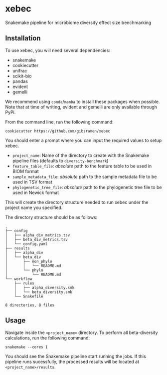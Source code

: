 # xebec

Snakemake pipeline for microbiome diversity effect size benchmarking

## Installation

To use xebec, you will need several dependencies:

* snakemake
* cookiecutter
* unifrac
* scikit-bio
* pandas
* evident
* gemelli

We recommend using `conda`/`mamba` to install these packages when possible.
Note that at time of writing, evident and gemelli are only available through PyPi.

From the command line, run the following command:

```
cookiecutter https://github.com/gibsramen/xebec
```

You should enter a prompt where you can input the required values to setup xebec.

* `project_name`: Name of the directory to create with the Snakemake pipeline files (defaults to `diversity-benchmark`)
* `feature_table_file`: *absolute* path to the feature table to be used in BIOM format
* `sample_metadata_file`: *absolute* path to the sample metadata file to be used in TSV format
* `phylogenetic_tree_file`: *absolute* path to the phylogenetic tree file to be used in Newick format

This will create the directory structure needed to run xebec under the project name you specified.

The directory structure should be as follows:

```
.
├── config
│   ├── alpha_div_metrics.tsv
│   ├── beta_div_metrics.tsv
│   └── config.yaml
├── results
│   ├── alpha_div
│   └── beta_div
│       ├── non_phylo
│       │   └── README.md
│       └── phylo
│           └── README.md
└── workflow
    ├── rules
    │   ├── alpha_diversity.smk
    │   └── beta_diversity.smk
    └── Snakefile

8 directories, 8 files
```

## Usage

Navigate inside the `<project_name>` directory.
To perform all beta-diversity calculations, run the following command:

```
snakemake --cores 1
```

You should see the Snakemake pipeline start running the jobs.
If this pipeline runs sucessfully, the processed results will be located at `<project_name>/results`.
